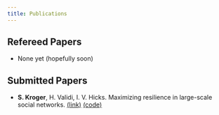```yaml
---
title: Publications
---
```

## Refereed Papers
- None yet (hopefully soon)



## Submitted Papers
- **S. Kroger**, H. Validi, I. V. Hicks. Maximizing resilience in large-scale social networks. [(link)](http://www.optimization-online.org/DB_HTML/2022/07/8993.html) [(code)](https://github.com/samuel-kroger/Maximizing-resilience-in-large-scale-social-networks)